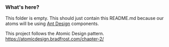 ### What's here?

This folder is empty. This should just contain this README.md because our atoms will be using [Ant Design](http://ant.design/) components.

This project follows the Atomic Design pattern.
https://atomicdesign.bradfrost.com/chapter-2/
